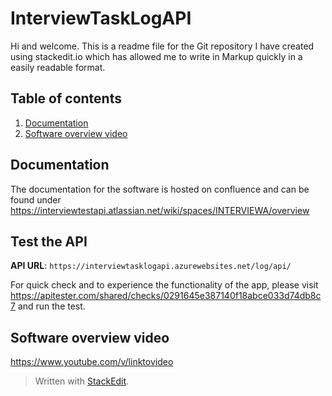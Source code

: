 # InterviewTaskLogAPI

Hi and welcome. This is a readme file for the Git repository I have created using stackedit.io which has allowed me to write in Markup quickly in a easily readable format.

## Table of contents

1. [Documentation](##Glossary)
2. [Software overview video](##Glossary)

## Documentation

The documentation for the software is hosted on confluence and can be found under https://interviewtestapi.atlassian.net/wiki/spaces/INTERVIEWA/overview

## Test the API

**API URL**: `https://interviewtasklogapi.azurewebsites.net/log/api/`

For quick check and to experience the functionality of the app, please visit https://apitester.com/shared/checks/0291645e387140f18abce033d74db8c7 and run the test.

## Software overview video

https://www.youtube.com/v/linktovideo

> Written with [StackEdit](https://stackedit.io/).
